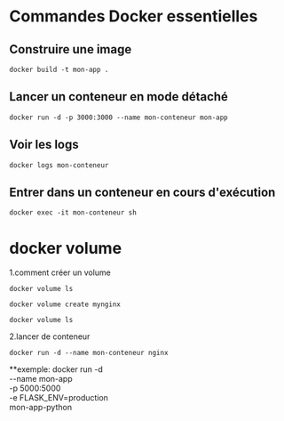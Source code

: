 # Commandes Docker essentielles

## Construire une image
``` 
docker build -t mon-app . 

```
## Lancer un conteneur en mode détaché
```
docker run -d -p 3000:3000 --name mon-conteneur mon-app
```

## Voir les logs
```
docker logs mon-conteneur
```

## Entrer dans un conteneur en cours d'exécution
```
docker exec -it mon-conteneur sh
```

# docker volume
1.comment créer un volume
```
docker volume ls 

```
```
docker volume create mynginx 
```

```
docker volume ls 
```
2.lancer de conteneur
```
docker run -d --name mon-conteneur nginx 
```
**exemple:
docker run -d \
  --name mon-app \
  -p 5000:5000 \
  -e FLASK_ENV=production \
  mon-app-python
  
